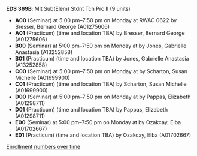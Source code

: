 **EDS 369B**: Mlt Sub(Elem) Stdnt Tch Prc II (9 units)

- **A00** (Seminar) at 5:00 pm–7:50 pm on Monday at RWAC 0622 by Bresser, Bernard George (A01275606)
- **A01** (Practicum) (time and location TBA) by Bresser, Bernard George (A01275606)
- **B00** (Seminar) at 5:00 pm–7:50 pm on Monday at   by Jones, Gabrielle Anastasia (A13252858)
- **B01** (Practicum) (time and location TBA) by Jones, Gabrielle Anastasia (A13252858)
- **C00** (Seminar) at 5:00 pm–7:50 pm on Monday at   by Scharton, Susan Michelle (A01699900)
- **C01** (Practicum) (time and location TBA) by Scharton, Susan Michelle (A01699900)
- **D00** (Seminar) at 5:00 pm–7:50 pm on Monday at   by Pappas, Elizabeth (A01298711)
- **D01** (Practicum) (time and location TBA) by Pappas, Elizabeth (A01298711)
- **E00** (Seminar) at 5:00 pm–7:50 pm on Monday at   by Ozakcay, Elba (A01702667)
- **E01** (Practicum) (time and location TBA) by Ozakcay, Elba (A01702667)

[Enrollment numbers over time](./EDS369B.tsv)
